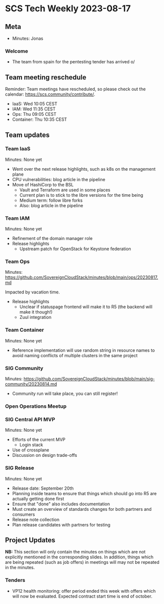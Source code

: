 # SCS Tech Weekly 2023-08-17

## Meta

- Minutes: Jonas

### Welcome

- The team from spain for the pentesting tender has arrived o/

## Team meeting reschedule

Reminder: Team meetings have rescheduled, so please check out the calendar: https://scs.community/contribute/.

- IaaS: Wed 10:05 CEST
- IAM: Wed 11:35 CEST
- Ops: Thu 09:05 CEST
- Container: Thu 10:35 CEST

## Team updates

### Team IaaS

Minutes: None yet

- Went over the next release highlights, such as k8s on the management plane
- CPU vulnerabilities: blog article in the pipeline
- Move of HashiCorp to the BSL
  - Vault and Terraform are used in some places
  - Current plan is to stick to the libre versions for the time being
  - Medium term: follow libre forks
  - Also: blog article in the pipeline

### Team IAM

Minutes: None yet

- Refinement of the domain manager role
- Release highlights
  - Upstream patch for OpenStack for Keystone federation

### Team Ops

Minutes: https://github.com/SovereignCloudStack/minutes/blob/main/ops/20230817.md

Impacted by vacation time.

- Release highlights
  - Unclear if statuspage frontend will make it to R5 (the backend will make it though!)
  - Zuul integration

### Team Container

Minutes: None yet

- Reference implementation will use random string in resource names to avoid naming conflicts of multiple clusters in the same project

### SIG Community

Minutes: https://github.com/SovereignCloudStack/minutes/blob/main/sig-community/20230814.md

- Community run will take place, you can still register!

### Open Operations Meetup

### SIG Central API MVP

Minutes: None yet

- Efforts of the current MVP
  - Login stack
- Use of crossplane
- Discussion on design trade-offs

### SIG Release

Minutes: None yet

- Release date: September 20th
- Planning inside teams to ensure that things which should go into R5 are actually getting done first
- Ensure that "done" also includes documentation
- Must create an overview of standards changes for both partners and consumers
- Release note collection
- Plan release candidates with partners for testing

## Project Updates

**NB:** This section will only contain the minutes on things which are not explicitly mentioned in the corresponding slides. In addition, things which are being repeated (such as job offers) in meetings will may not be repeated in the minutes.

### Tenders

- VP12 health monitoring: offer period ended this week with offers which will now be evaluated. Expected contract start time is end of october.
